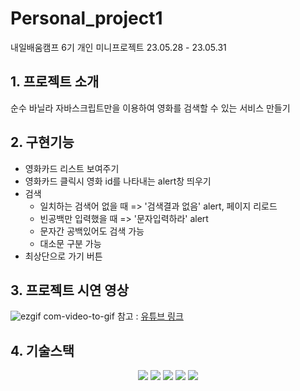 # Personal_project1

내일배움캠프 6기 개인 미니프로젝트 23.05.28 - 23.05.31

## 1. 프로젝트 소개

순수 바닐라 자바스크립트만을 이용하여 영화를 검색할 수 있는 서비스 만들기

## 2. 구현기능

- 영화카드 리스트 보여주기
- 영화카드 클릭시 영화 id를 나타내는 alert창 띄우기
- 검색
  - 일치하는 검색어 없을 때 => '검색결과 없음' alert, 페이지 리로드
  - 빈공백만 입력했을 때 => '문자입력하라' alert
  - 문자간 공백있어도 검색 가능
  - 대소문 구분 가능
- 최상단으로 가기 버튼

## 3. 프로젝트 시연 영상

![ezgif com-video-to-gif](https://github.com/JellyBear97/Personal_proj1/assets/124346085/ef1337a0-149a-4f8f-b668-de451131ff30)
참고 : [유튜브 링크](https://youtu.be/b3w8_7PBQZg)

## 4. 기술스택

<div align=center> 
  <img src="https://img.shields.io/badge/html5-E34F26?style=for-the-badge&logo=html5&logoColor=white"> 
  <img src="https://img.shields.io/badge/css-1572B6?style=for-the-badge&logo=css3&logoColor=white"> 
  <img src="https://img.shields.io/badge/javascript-F7DF1E?style=for-the-badge&logo=javascript&logoColor=black"> 
  <img src="https://img.shields.io/badge/github-181717?style=for-the-badge&logo=github&logoColor=white">
  <img src="https://img.shields.io/badge/git-F05032?style=for-the-badge&logo=git&logoColor=white">
  <br>
</div>

